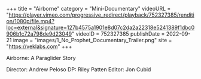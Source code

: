 +++
title = "Airborne"
category = "Mini-Documentary"
videoURL = "https://player.vimeo.com/progressive_redirect/playback/752327385/rendition/1080p/file.mp4?loc=external&signature=127b4575a1901e8d07c2da2a22318e5241389f1dbc0906b1c72a798de9d23049"
videoID = 752327385
publishDate = 2022-09-21
image = "images/1_No_Prophet_Documentary_Trailer.png"
site = "https://veklabs.com"
+++

Airborne: A Paraglider Story

Director: Andrew Peloso
DP: Riley Patten
Editor: Jon Cubid
